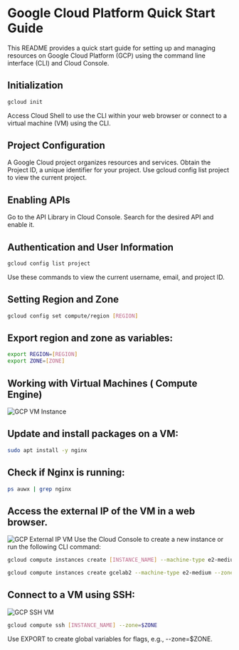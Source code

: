 # Google Cloud Platform Quick Start Guide

This README provides a quick start guide for setting up and managing resources on Google Cloud Platform (GCP) using the command line interface (CLI) and Cloud Console.

## Initialization

```bash
gcloud init
```

Access Cloud Shell to use the CLI within your web browser or connect to a virtual machine (VM) using the CLI.

## Project Configuration
A Google Cloud project organizes resources and services.
Obtain the Project ID, a unique identifier for your project.
Use gcloud config list project to view the current project.

## Enabling APIs

Go to the API Library in Cloud Console.
Search for the desired API and enable it.

## Authentication and User Information

```bash gcloud auth list
gcloud config list project
```
Use these commands to view the current username, email, and project ID.

## Setting Region and Zone

```bash
gcloud config set compute/region [REGION]
```
## Export region and zone as variables:
```bash
export REGION=[REGION]
export ZONE=[ZONE]
```
## Working with Virtual Machines ( Compute Engine)
![GCP VM Instance](https://cdn.discordapp.com/attachments/1081183405779197973/1204074589445947463/image.png?ex=65d368d8&is=65c0f3d8&hm=9b0f1eaeffa747ca0beb10df860676d0b8ac8b21dee9af1106955)
## Update and install packages on a VM:
```bash sudo apt-get update
sudo apt install -y nginx
```
## Check if Nginx is running:
```bash
ps auwx | grep nginx
```

## Access the external IP of the VM in a web browser.
![GCP External IP VM](https://cdn.discordapp.com/attachments/1081183405779197973/1204074589869703250/image.png)
Use the Cloud Console to create a new instance or run the following CLI command:
```bash
gcloud compute instances create [INSTANCE_NAME] --machine-type e2-medium --zone=$ZONE
```

```bash
gcloud compute instances create gcelab2 --machine-type e2-medium --zone=$ZONE
```

## Connect to a VM using SSH:
![GCP SSH VM](https://cdn.discordapp.com/attachments/1081183405779197973/1204074591270604810/image.png)
```bash
gcloud compute ssh [INSTANCE_NAME] --zone=$ZONE
```
Use EXPORT to create global variables for flags, e.g., --zone=$ZONE.

